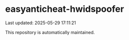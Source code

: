 # easyanticheat-hwidspoofer

Last updated: 2025-05-29 17:11:21

This repository is automatically maintained.
